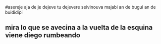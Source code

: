 #asereje aja de je dejeve tu dejevere seivinouva majabi an de bugui an de buididipi
## mira lo que se avecina a la vuelta de la esquina viene diego rumbeando
